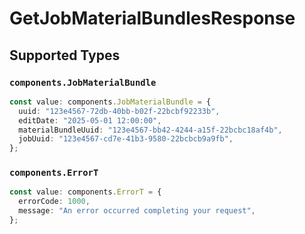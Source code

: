 # GetJobMaterialBundlesResponse


## Supported Types

### `components.JobMaterialBundle`

```typescript
const value: components.JobMaterialBundle = {
  uuid: "123e4567-72db-40bb-b02f-22bcbf92233b",
  editDate: "2025-05-01 12:00:00",
  materialBundleUuid: "123e4567-bb42-4244-a15f-22bcbc18af4b",
  jobUuid: "123e4567-cd7e-41b3-9580-22bcbcb9a9fb",
};
```

### `components.ErrorT`

```typescript
const value: components.ErrorT = {
  errorCode: 1000,
  message: "An error occurred completing your request",
};
```

